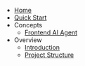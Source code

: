 * [Home](/)
* [Quick Start](/tutorial/quick_start.md)
* Concepts
  * [Frontend AI Agent](/concepts/frontend_ai_agent.md)
* Overview
  * [Introduction](/tutorial/an_introduction_to_myfun.md)
  * [Project Structure](/tutorial/project_structure.md)